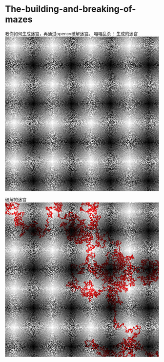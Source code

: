 # The-building-and-breaking-of-mazes

教你如何生成迷宫，再通过opencv破解迷宫。
嘎嘎乱杀！
生成的迷宫
![生成的迷宫](/1.png)

破解的迷宫
![破解成的迷宫](/2.png)
